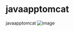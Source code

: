 # javaapptomcat
javaapptomcat
![image](https://github.com/geelabalakrishna/javaapptomcat/assets/70707659/7edad53f-09c0-4f51-b3db-3e04fbab611d)

